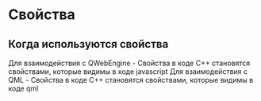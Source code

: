 # Свойства

## Когда используются свойства

Для взаимодействия с QWebEngine - Свойства в коде С++ становятся свойствами, которые видимы в коде javascript
Для взаимодействия с QML - Свойства в коде С++ становятся свойствами, которые видимы в коде qml